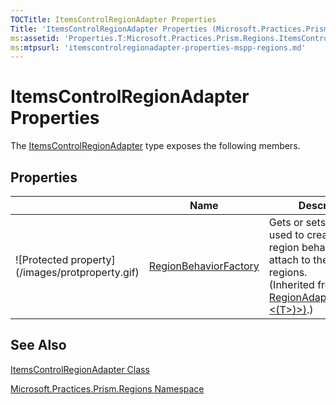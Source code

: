 ```yaml
---
TOCTitle: ItemsControlRegionAdapter Properties
Title: 'ItemsControlRegionAdapter Properties (Microsoft.Practices.Prism.Regions)'
ms:assetid: 'Properties.T:Microsoft.Practices.Prism.Regions.ItemsControlRegionAdapter'
ms:mtpsurl: 'itemscontrolregionadapter-properties-mspp-regions.md'
---
```


# ItemsControlRegionAdapter Properties

The [ItemsControlRegionAdapter](https://msdn.microsoft.com/library/microsoft.practices.prism.regions.itemscontrolregionadapter) type exposes the following members.

## Properties


<table>

<thead>
<tr class="header">
<th> </th>
<th>Name</th>
<th>Description</th>
</tr>
</thead>
<tbody>
<tr class="odd">
<td>![Protected property](/images/protproperty.gif)</td>
<td><a href="https://msdn.microsoft.com/library/microsoft.practices.prism.regions.regionadapterbase%601.regionbehaviorfactory">RegionBehaviorFactory</a></td>
<td><div class="summary">
Gets or sets the factory used to create the region behaviors to attach to the created regions.
</div>
(Inherited from <a href="https://msdn.microsoft.com/library/microsoft.practices.prism.regions.regionadapterbase%601">RegionAdapterBase&lt;(Of &lt;(T&gt;)&gt;)</a>.)</td>
</tr>
</tbody>
</table>

## See Also
[ItemsControlRegionAdapter Class](https://msdn.microsoft.com/library/microsoft.practices.prism.regions.itemscontrolregionadapter)

[Microsoft.Practices.Prism.Regions Namespace](https://msdn.microsoft.com/library/microsoft.practices.prism.regions)
